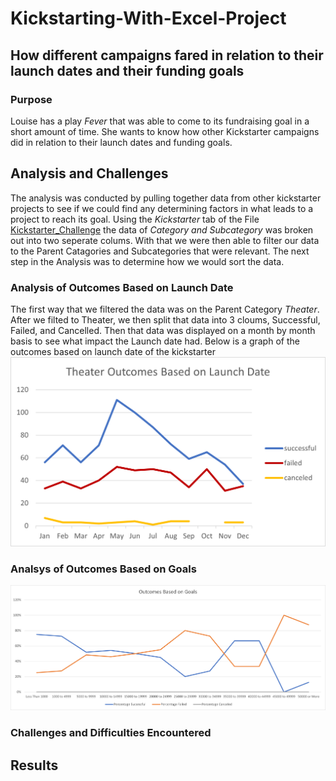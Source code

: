 # Kickstarting-With-Excel-Project
## How different campaigns fared in relation to their launch dates and their funding goals
### Purpose
Louise has a play *Fever* that was able to come to its fundraising goal in a short amount of time. She wants to know how other Kickstarter campaigns did in relation to their launch dates and funding goals. 
## Analysis and Challenges
The analysis was conducted by pulling together data from other kickstarter projects to see if we could find any determining factors in what leads to a project to reach its goal. Using the *Kickstarter* tab of the File [Kickstarter_Challenge](https://github.com/Andrew-E-Walters/Kickstarting-With-Excel-Project/blob/main/Kickstarter_Challenge.xlsx) the data of *Category and Subcategory* was broken out into two seperate colums. With that we were then able to filter our data to the Parent Catagories and Subcategories that were relevant. The next step in the Analysis was to determine how we would sort the data. 
### Analysis of Outcomes Based on Launch Date
The first way that we filtered the data was on the Parent Category *Theater*. After we filted to Theater, we then split that data into 3 cloums, Successful, Failed, and Cancelled. Then that data was displayed on a month by month basis to see what impact the Launch date had. Below is a graph of the outcomes based on launch date of the kickstarter
![Graph of Outcomes](https://github.com/Andrew-E-Walters/Kickstarting-With-Excel-Project/blob/main/Theater_Outcomes_vs_Launch.png)
### Analsys of Outcomes Based on Goals
![Graph of Outcomes Based on Goals](https://github.com/Andrew-E-Walters/Kickstarting-With-Excel-Project/blob/main/Outcomes_vs_Goals.png)
### Challenges and Difficulties Encountered 
## Results
